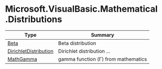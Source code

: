 ﻿
# Microsoft.VisualBasic.Mathematical.Distributions

|Type|Summary|
|----|-------|
|[Beta](./Beta.md)|Beta distribution|
|[DirichletDistribution](./DirichletDistribution.md)|Dirichlet distribution ...|
|[MathGamma](./MathGamma.md)|gamma function (Γ) from mathematics|

